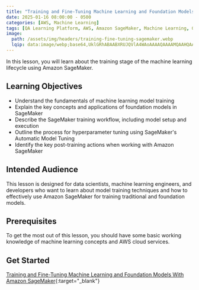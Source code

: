 ```yaml
---
title: "Training and Fine-Tuning Machine Learning and Foundation Models With Amazon SageMaker"
date: 2025-01-16 08:00:00 - 0500
categories: [AWS, Machine Learning]
tags: [QA Learning Platform, AWS, Amazon SageMaker, Machine Learning, Generative AI, Foundation Models, Hyperparameter Tuning]
image: 
  path: /assets/img/headers/training-fine-tuning-sagemaker.webp
  lqip: data:image/webp;base64,UklGRhABAABXRUJQVlA4WAoAAAAQAAAAMQAAHQAAQUxQSBwAAAABH9D/iAgoaSMJ2g+vfw0ndPHBiP5PAOb82s0FVlA4IM4AAABQBgCdASoyAB4APsFSoEunpSMhs/zKqPAYCWIA0BhNs21ryM56TzwWRMZjYTAcRvKyYFaUkASUCAsIAAD++S1P4XBOZIrvKAm+CFc4dYDTKMfym3L2YjDGh/bDEbh1jcrpwK4lJRo1TDpK9AFkoeiZEsKLuVthnsuzm6u0U8qBKHApQQd6UxB9NPB3edEXRF0RcPyPfvZlQtwPCtmy/ejfv5D32z9qi8LHJEEETZd2EZRNvZnc9Db3XgOJozbR8yR0EyU7bJYoAEcUAUQAAA==
---
```


In this lesson, you will learn about the training stage of the machine learning lifecycle using Amazon SageMaker.

## Learning Objectives
- Understand the fundamentals of machine learning model training
- Explain the key concepts and applications of foundation models in SageMaker
- Describe the SageMaker training workflow, including model setup and execution
- Outline the process for hyperparameter tuning using SageMaker's Automatic Model Tuning
- Identify the key post-training actions when working with Amazon SageMaker

## Intended Audience
This lesson is designed for data scientists, machine learning engineers, and developers who want to learn about model training techniques and how to effectively use Amazon SageMaker for training traditional and foundation models.

## Prerequisites
To get the most out of this lesson, you should have some basic working knowledge of machine learning concepts and AWS cloud services.

## Get Started
[Training and Fine-Tuning Machine Learning and Foundation Models With Amazon SageMaker](https://platform.qa.com/course/training-and-fine-tuning-machine-learning-and-foundation-models-with-amazon-sagemaker-1/introduction-1736446860078/){:target="_blank"}